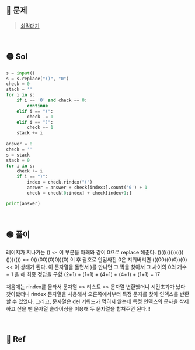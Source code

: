 ## 🔴 문제
> [쇠막대기](https://www.acmicpc.net/problem/10799)


<br/>

## 🟡 Sol
```python
s = input()
s = s.replace("()", "0")
check = 0
stack = ''
for i in s:
    if i == '0' and check == 0:
        continue
    elif i == "(":
        check -= 1
    elif i == ")":
        check += 1
    stack += i
    
answer = 0
check = ''
s = stack
stack = 0
for i in s:
    check += i
    if i == ")":
        index = check.rindex("(")
        answer = answer + check[index:].count('0') + 1
        check = check[0:index] + check[index+1:]

print(answer)
```
<br/>

## 🟢 풀이
레이저가 지나가는 () <- 이 부분을 아래와 같이 0으로 replace 해준다.
()(((()())(())()))(())   =>   0(((00)(0)0))(0)
이 후 괄호로 안감싸진 0은 지워버리면 (((00)(0)0))(0) << 이 상태가 된다.
이 문자열을 돌면서 )를 만나면 그 짝을 찾아서 그 사이의 0의 개수 + 1 을 해 최종 정답을 구함
(2+1) + (1+1) + (4+1) + (4+1) + (1+1) = 17

처음에는 rindex를 몰라서 문자열 => 리스트 => 문자열 변환했더니 시간초과가 났다
찾아봤더니 rindex 문자열을 사용해서 오른쪽에서부터 특정 문자를 찾아 인덱스를 반환할 수 있었다.
그리고, 문자열은 del 키워드가 먹히지 않는데 특정 인덱스의 문자을 삭제하고 싶을 땐 문자열 슬라이싱을 이용해 두 문자열을 합쳐주면 된다.!!


<br/>

## 🔵 Ref
